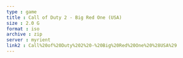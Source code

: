 ```yaml
---
type : game
title : Call of Duty 2 - Big Red One (USA)
size : 2.0 G
format : iso
archive : zip
server : myrient
link2 : Call%20of%20Duty%202%20-%20Big%20Red%20One%20%28USA%29
---
```


